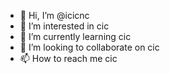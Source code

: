 - 👋 Hi, I’m @icicnc
- 👀 I’m interested in cic
- 🌱 I’m currently learning cic
- 💞️ I’m looking to collaborate on cic
- 📫 How to reach me cic

<!---
icicnc/icicnc is a ✨ special ✨ repository because its `README.md` (this file) appears on your GitHub profile.
You can click the Preview link to take a look at your changes.
--->
